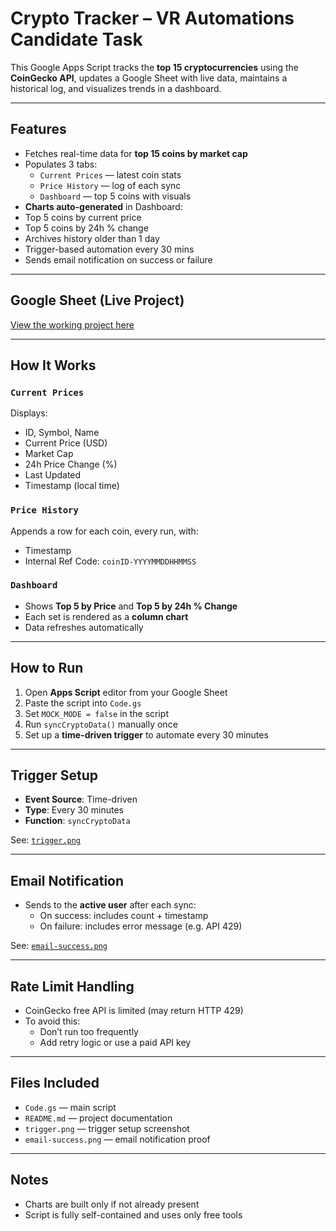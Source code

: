 # Crypto Tracker – VR Automations Candidate Task

This Google Apps Script tracks the **top 15 cryptocurrencies** using the **CoinGecko API**, updates a Google Sheet with live data, maintains a historical log, and visualizes trends in a dashboard.

---

##  Features

- Fetches real-time data for **top 15 coins by market cap**
- Populates 3 tabs:
  - `Current Prices` — latest coin stats
  - `Price History` — log of each sync
  - `Dashboard` — top 5 coins with visuals
-  **Charts auto-generated** in Dashboard:
  - Top 5 coins by current price
  - Top 5 coins by 24h % change
-  Archives history older than 1 day
- Trigger-based automation every 30 mins
-  Sends email notification on success or failure

---
## Google Sheet (Live Project)

 [View the working project here](https://docs.google.com/spreadsheets/d/1ODM9RIZkauREc2LsBgto6AGPWypydj8LEemAeedHB5k/edit?usp=sharing)

---

##  How It Works

###  `Current Prices`
Displays:
- ID, Symbol, Name
- Current Price (USD)
- Market Cap
- 24h Price Change (%)
- Last Updated
- Timestamp (local time)

###  `Price History`
Appends a row for each coin, every run, with:
- Timestamp
- Internal Ref Code: `coinID-YYYYMMDDHHMMSS`

###  `Dashboard`
- Shows **Top 5 by Price** and **Top 5 by 24h % Change**
- Each set is rendered as a **column chart**
- Data refreshes automatically

---

##  How to Run

1. Open **Apps Script** editor from your Google Sheet
2. Paste the script into `Code.gs`
3. Set `MOCK_MODE = false` in the script
4. Run `syncCryptoData()` manually once
5. Set up a **time-driven trigger** to automate every 30 minutes

---

##  Trigger Setup

- **Event Source**: Time-driven
- **Type**: Every 30 minutes
- **Function**: `syncCryptoData`

 See: [`trigger.png`](trigger.png)

---

##  Email Notification

- Sends to the **active user** after each sync:
  -  On success: includes count + timestamp
  -  On failure: includes error message (e.g. API 429)

 See: [`email-success.png`](email-success.png)

---

##  Rate Limit Handling

- CoinGecko free API is limited (may return HTTP 429)
- To avoid this:
  - Don’t run too frequently
  - Add retry logic or use a paid API key

---

##  Files Included

- `Code.gs` — main script
- `README.md` — project documentation
- `trigger.png` — trigger setup screenshot
- `email-success.png` — email notification proof

---

##  Notes

- Charts are built only if not already present
- Script is fully self-contained and uses only free tools
